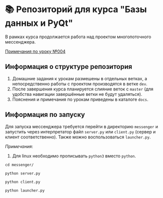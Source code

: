 # 📚 Репозиторий для курса "Базы данных и PyQt"

В рамках курса продолжается работа над проектом многопоточного мессенджера.

[Примечания по уроку №004](docs/notes_lesson_004.md)

## Информация о структуре репозитория

1. Домашние задания к урокам размешены в отдельных ветках, а непосредственно работы с
   проектом производятся в ветке `dev`.
2. После завершения курса планируется слияние веток с `master` (для удобства
   навигации завершённые ветки не будут удаляться).
3. Пояснения и примечания по урокам приведены в каталоге `docs`.

## Информация по запуску

Для запуска мессенджера требуется перейти в директорию `messenger` и
запустить через интерпретатор файл `server.py` или `client.py` (сервер и клиент
соответственно). Также можно воспользоваться `launcher.py`.

_Примечания_:

1. Для linux необходимо прописывать `python3` вместо `python`.

```shell
cd messenger/
```

```shell
python server.py
```

```shell
python client.py
```

```shell
python launcher.py
```